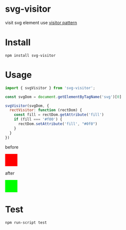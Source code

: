 # svg-visitor

visit svg element use [visitor pattern](https://en.wikipedia.org/wiki/Visitor_pattern)


# Install
```shell
npm install svg-visitor
```
# Usage
```javascript
import { svgVisitor } from 'svg-visitor';

const svgDom = document.getElementByTagName('svg')[0]

svgVisitor(svgDom, {
  rectVisitor: function (rectDom) {
    const fill = rectDom.getAttribute('fill')
    if (fill === '#f00') {
      rectDom.setAttribute('fill', "#0f0")
    }
  }
})
```

before

  <html>
    <svg xmlns="http://www.w3.org/2000/svg" xmlns:xlink="http://www.w3.org/1999/xlink" version="1.1" baseProfile="full" width="40" height="40" >
      <rect width="40" height="40" x="0" y="0" id="0" fill="#f00"></rect>
    </svg>
  </html>

after

<html>
  <svg xmlns="http://www.w3.org/2000/svg" xmlns:xlink="http://www.w3.org/1999/xlink" version="1.1" baseProfile="full" width="40" height="40" >
    <rect width="40" height="40" x="0" y="0" id="0" fill="#0f0"></rect>
  </svg>  
</html>

# Test

```shell
npm run-script test
```